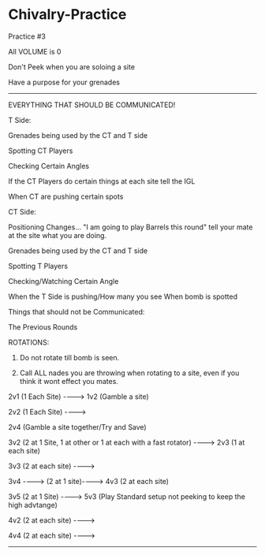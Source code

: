 # Chivalry-Practice

Practice #3

All VOLUME is 0

Don't Peek when you are soloing a site

Have a purpose for your grenades

----------------------------------------------------------


EVERYTHING THAT SHOULD BE COMMUNICATED!

T Side:

Grenades being used by the CT and T side

Spotting CT Players

Checking Certain Angles

If the CT Players do certain things at each site tell the IGL

When CT are pushing certain spots

CT Side:

Positioning Changes... "I am going to play Barrels this round" tell your mate at the site what you are doing.

Grenades being used by the CT and T side

Spotting T Players

Checking/Watching Certain Angle

When the T Side is pushing/How many you see
When bomb is spotted



Things that should not be Communicated:

The Previous Rounds


ROTATIONS:

1. Do not rotate till bomb is seen.

2. Call ALL nades you are throwing when rotating to a site, even if you think it wont effect you mates.


2v1 (1 Each Site) ----> 1v2 (Gamble a site)

2v2 (1 Each Site) ----> 

2v4 (Gamble a site together/Try and Save)

3v2 (2 at 1 Site, 1 at other or 1 at each with a fast rotator) ----> 2v3 (1 at each site)

3v3 (2 at each site) ---->

3v4 ----> (2 at 1 site)----> 4v3 (2 at each site)

3v5 (2 at 1 Site) ----> 5v3 (Play Standard setup not peeking to keep the high advtange)

4v2 (2 at each site) ----> 

4v4 (2 at each site) ---->

----------------------------------------------------------
